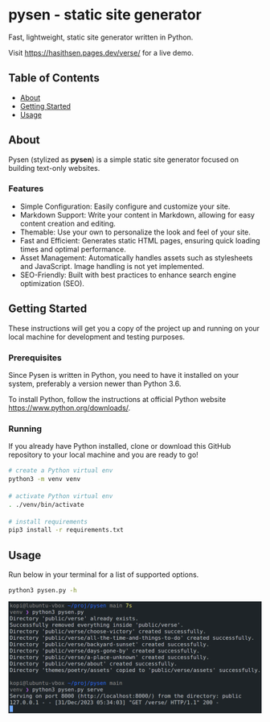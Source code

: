 # pysen - static site generator
Fast, lightweight, static site generator written in Python.

Visit https://hasithsen.pages.dev/verse/ for a live demo.

## Table of Contents
+ [About](#about)
+ [Getting Started](#getting_started)
+ [Usage](#usage)
<!-- + [Contributing](../CONTRIBUTING.md) -->

## About <a name = "about"></a>
Pysen (stylized as **pysen**) is a simple static site generator focused on building text-only websites. 

### Features

+ Simple Configuration: Easily configure and customize your site.
+ Markdown Support: Write your content in Markdown, allowing for easy content creation and editing.
+ Themable: Use your own to personalize the look and feel of your site.
+ Fast and Efficient: Generates static HTML pages, ensuring quick loading times and optimal performance.
+ Asset Management: Automatically handles assets such as stylesheets and JavaScript. Image handling is not yet implemented. 
+ SEO-Friendly: Built with best practices to enhance search engine optimization (SEO).

## Getting Started <a name = "getting_started"></a>
These instructions will get you a copy of the project up and running on your local machine for development and testing purposes. 

### Prerequisites

Since Pysen is written in Python, you need to have it installed on your system, preferably a version newer than Python 3.6.

To install Python, follow the instructions at official Python website https://www.python.org/downloads/.

### Running

If you already have Python installed, clone or download this GitHub repository to your local machine and you are ready to go!

```sh
# create a Python virtual env
python3 -m venv venv

# activate Python virtual env
. ./venv/bin/activate

# install requirements
pip3 install -r requirements.txt
```

## Usage <a name = "usage"></a>

Run below in your terminal for a list of supported options. 

```sh
python3 pysen.py -h
```

![Screenshot of pysen.py running in terminal](/screenshots/pysen.png)
